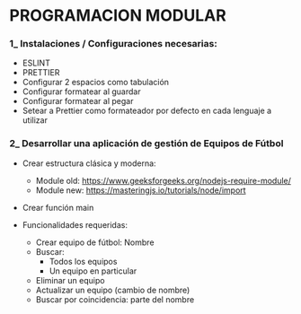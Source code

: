 # PROGRAMACION MODULAR

### 1\_ Instalaciones / Configuraciones necesarias:

- ESLINT
- PRETTIER
- Configurar 2 espacios como tabulación
- Configurar formatear al guardar
- Configurar formatear al pegar
- Setear a Prettier como formateador por defecto en cada lenguaje a utilizar

### 2\_ Desarrollar una aplicación de gestión de Equipos de Fútbol

- Crear estructura clásica y moderna:

  - Module old: https://www.geeksforgeeks.org/nodejs-require-module/
  - Module new: https://masteringjs.io/tutorials/node/import

- Crear función main
- Funcionalidades requeridas:
  - Crear equipo de fútbol: Nombre
  - Buscar:
    - Todos los equipos
    - Un equipo en particular
  - Eliminar un equipo
  - Actualizar un equipo (cambio de nombre)
  - Buscar por coincidencia: parte del nombre
